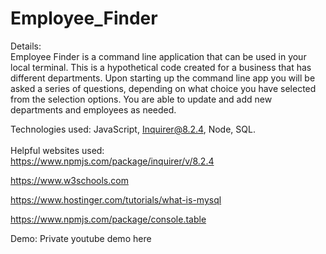 # Employee_Finder

Details:
<br>
Employee Finder is a command line application that can be used in your local terminal. This is a hypothetical code created for a business that has different departments. Upon starting up the command line app you will be asked a series of questions, depending on what choice you have selected from the selection options. You are able to update and add new departments and employees as needed.


Technologies used:
JavaScript, Inquirer@8.2.4, Node, SQL.
<br>
<br>
Helpful websites used:
<br>
https://www.npmjs.com/package/inquirer/v/8.2.4

https://www.w3schools.com

https://www.hostinger.com/tutorials/what-is-mysql

https://www.npmjs.com/package/console.table

Demo:
Private youtube demo here
